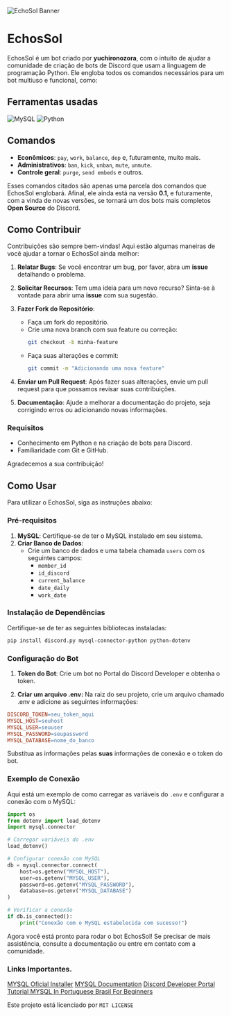 ![EchoSol Banner](https://imgur.com/a/NdQJF2i)


# EchosSol

EchosSol é um bot criado por **yuchironozora**, com o intuito de ajudar a comunidade de criação de bots de Discord que usam a linguagem de programação Python. Ele engloba todos os comandos necessários para um bot multiuso e funcional, como:

## Ferramentas usadas
![MySQL](https://img.shields.io/badge/mysql-4479A1.svg?style=for-the-badge&logo=mysql&logoColor=white)
![Python](https://img.shields.io/badge/python-3670A0?style=for-the-badge&logo=python&logoColor=ffdd54)

## Comandos

- **Econômicos**: `pay`, `work`, `balance`, `dep` e, futuramente, muito mais.
- **Administrativos**: `ban`, `kick`, `unban`, `mute`, `unmute`.
- **Controle geral**: `purge`, `send embeds` e outros.

Esses comandos citados são apenas uma parcela dos comandos que EchosSol englobará. Afinal, ele ainda está na versão **0.1**, e futuramente, com a vinda de novas versões, se tornará um dos bots mais completos **Open Source** do Discord.

## Como Contribuir

Contribuições são sempre bem-vindas! Aqui estão algumas maneiras de você ajudar a tornar o EchosSol ainda melhor:

1. **Relatar Bugs**: Se você encontrar um bug, por favor, abra um **issue** detalhando o problema.

2. **Solicitar Recursos**: Tem uma ideia para um novo recurso? Sinta-se à vontade para abrir uma **issue** com sua sugestão.

3. **Fazer Fork do Repositório**:
   - Faça um fork do repositório.
   - Crie uma nova branch com sua feature ou correção:  
     ```bash
     git checkout -b minha-feature
     ```
   - Faça suas alterações e commit:  
     ```bash
     git commit -m "Adicionando uma nova feature"
     ```

4. **Enviar um Pull Request**: Após fazer suas alterações, envie um pull request para que possamos revisar suas contribuições.

5. **Documentação**: Ajude a melhorar a documentação do projeto, seja corrigindo erros ou adicionando novas informações.

### Requisitos
- Conhecimento em Python e na criação de bots para Discord.
- Familiaridade com Git e GitHub.

Agradecemos a sua contribuição!

## Como Usar

Para utilizar o EchosSol, siga as instruções abaixo:

### Pré-requisitos

1. **MySQL**: Certifique-se de ter o MySQL instalado em seu sistema.
2. **Criar Banco de Dados**:
   - Crie um banco de dados e uma tabela chamada `users` com os seguintes campos:
     - `member_id`
     - `id_discord`
     - `current_balance`
     - `date_daily`
     - `work_date`

### Instalação de Dependências

Certifique-se de ter as seguintes bibliotecas instaladas:

```bash
pip install discord.py mysql-connector-python python-dotenv
```

### Configuração do Bot
1. **Token do Bot**: Crie um bot no Portal do Discord Developer e obtenha o token.

2. **Criar um arquivo .env:** Na raiz do seu projeto, crie um arquivo chamado .env e adicione as seguintes informações:

```makefile
DISCORD_TOKEN=seu_token_aqui
MYSQL_HOST=seuhost
MYSQL_USER=seuuser
MYSQL_PASSWORD=seupassword
MYSQL_DATABASE=nome_do_banco
```
Substitua as informações pelas **suas** informações de conexão e o token do bot.

### Exemplo de Conexão
Aqui está um exemplo de como carregar as variáveis do ``.env`` e configurar a conexão com o MySQL:

```python
import os
from dotenv import load_dotenv
import mysql.connector

# Carregar variáveis do .env
load_dotenv()

# Configurar conexão com MySQL
db = mysql.connector.connect(
    host=os.getenv("MYSQL_HOST"),
    user=os.getenv("MYSQL_USER"),
    password=os.getenv("MYSQL_PASSWORD"),
    database=os.getenv("MYSQL_DATABASE")
)

# Verificar a conexão
if db.is_connected():
    print("Conexão com o MySQL estabelecida com sucesso!")
```
Agora você está pronto para rodar o bot EchosSol! Se precisar de mais assistência, consulte a documentação ou entre em contato com a comunidade.


### Links Importantes.
[MYSQL Oficial Installer](https://dev.mysql.com/downloads/installer/) 
[MYSQL Documentation](https://www.bing.com/search?q=mysql+documentation&qs=n&form=QBRE&sp=-1&lq=0&pq=mys+documentation&sc=9-17&sk=&cvid=9ED486C814234473951ACB7D84712EB3&ghsh=0&ghacc=0&ghpl=)
[Discord Developer Portal](https://www.bing.com/search?pglt=2083&q=discord+developer+portal&cvid=a2fca08d781a4d16bb4095169612a574&gs_lcrp=EgZjaHJvbWUyBggAEEUYOdIBCDI1MDhqMGoxqAIAsAIA&FORM=ANNTA1&PC=U531)
[Tutorial MYSQL In Portuguese Brasil For Beginners](https://www.youtube.com/watch?v=XQkf-6Yl3WM)

Este projeto está licenciado por ``MIT LICENSE`` 
